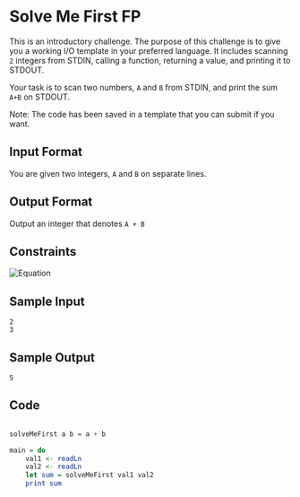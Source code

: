 # Solve Me First FP

This is an introductory challenge. The purpose of this challenge is to give you a working I/O template in your preferred language. It includes scanning `2` integers from STDIN, calling a function, returning a value, and printing it to STDOUT.

Your task is to scan two numbers, `A` and `B` from STDIN, and print the sum `A+B` on STDOUT.

Note: The code has been saved in a template that you can submit if you want.

## Input Format

You are given two integers, `A` and `B` on separate lines.

## Output Format

Output an integer that denotes `A + B`

## Constraints

![Equation](https://render.githubusercontent.com/render/math?math=1%20\leq%20A%20,%20B\leq%201000)

## Sample Input

    2
    3
## Sample Output

    5  

## Code
```haskell

solveMeFirst a b = a + b

main = do
    val1 <- readLn
    val2 <- readLn
    let sum = solveMeFirst val1 val2
    print sum
```